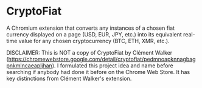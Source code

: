 # CryptoFiat

A Chromium extension that converts any instances of a chosen fiat currency displayed on a page (USD, EUR, JPY, etc.) into its equivalent real-time value for any chosen cryptocurrency (BTC, ETH, XMR, etc.). 


DISCLAIMER: This is NOT a copy of CryptoFiat by Clément Walker (https://chromewebstore.google.com/detail/cryptofiat/pedmnoapknnagbagpnkmlncaeapljhan). I formulated this project idea and name before searching if anybody had done it before on the Chrome Web Store. It has key distinctions from Clément Walker's extension.